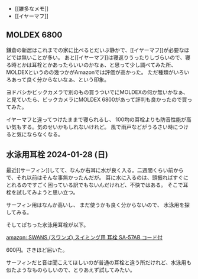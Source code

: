 - [[雑多なメモ]]
- [[イヤーマフ]]

## MOLDEX 6800

鎌倉の新居はこれまでの家に比べるとだいぶ静かで、[[イヤーマフ]]が必要なほどでは無いことが多い。
あと[[イヤーマフ]]は寝返りうったりしづらいので、寝る時とかは耳栓とかあったらいいのかなぁ、と思って少し調べてみた所、
MOLDEXというのの幾つかがAmazonでは評価が高かった。
ただ種類がいろいろあって良く分からないなぁ、という印象。

ヨドバシかビックカメラで別のもの買うついでにMOLDEXの何か無いかなぁ、と見ていたら、ビックカメラにMOLDEX 6800があって評判も良かったので買ってみた。

イヤーマフと違ってつけたままで寝られるし、
100均の耳栓よりも防音性能が高い気もする。気のせいかもしれないけれど。
風で雨戸などがうるさい時につけると気にならなくなる。

## 水泳用耳栓 2024-01-28 (日)

最近[[サーフィン]]してて、なんか右耳に水が良く入る。二週間くらい前からで、それ以前はそんな事無かったんだが。
耳に水に入るのは、頭振ればすぐにとれるのですごく困っている訳でもないんだけれど、不快ではある。
そこで耳栓を試してみようと思い立つ。

サーフィン用はなんか高いし、
まだ使うかも良く分からないので、
水泳用を探してみる。

そしてぽちった水泳用耳栓が以下。

[amazon: SWANS (スワンズ) スイミング用 耳栓 SA-57AB コード付](https://amzn.to/3Scd2KZ)

600円。さきほど届いた。

サーフィンだと音は聞こえてほしいのが普通の耳栓と違う所だけれど、水泳用も似たようなものらしいので、とりあえず試してみたい。